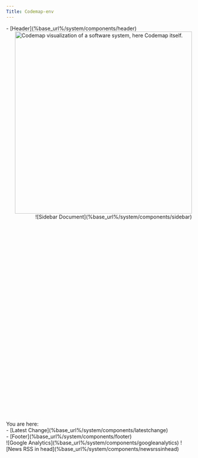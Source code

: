 ```yaml
---
Title: Codemap-env
---
```


<div class="container">
  - [Header](%base_url%/system/components/header)
  <div class="column span-24 last mainbody">
    <div style="float:right;margin-left:2em;"><img src="/files/cd/1dwosb4vd35jbrlyy07zlc43regd7b/awesome-software-visualization-of-codemap-software-cartography.gif" title="Codemap visualization of a software system, here Codemap itself." width="480" height="495" /></div>
    <style>hr { clear:left; } .contents p { text-align:justify; } .contents { font-size:larger; } h1.heading { font-size:3em; } </style>
    <h1 class="heading"></h1>
    <div style="float:right;clear:right;" class="sidebar column span-6 prepend-2 last">![Sidebar Document](%base_url%/system/components/sidebar)</div>
    <div style="float:none;" class="contents column span-16">![Contents](%base_url%/system/components/contents)</div>
  </div>
  <div class="breadcrumb footnote">You are here: </div>
  <div class="footnote">- [Latest Change](%base_url%/system/components/latestchange)</div>
  - [Footer](%base_url%/system/components/footer)
</div>
![Google Analytics](%base_url%/system/components/googleanalytics)
![News RSS in head](%base_url%/system/components/newsrssinhead)
